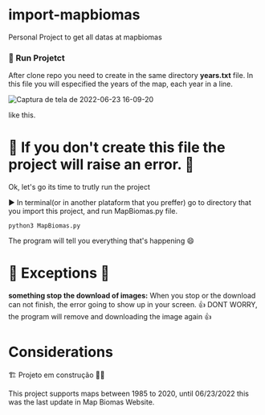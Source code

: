 # import-mapbiomas
Personal Project to get all datas at mapbiomas 

<h3> 🔨 Run Projetct </h3>

After clone repo you need to create in the same directory <b>years.txt</b> file.
  In this file you will especified the years of the map, each year in a line.
  

  ![Captura de tela de 2022-06-23 16-09-20](https://user-images.githubusercontent.com/78693116/175378598-ee7eb237-eaf2-4b8f-b51a-4f8ab3388fa0.png)

  like this. 
  
  
# 🚫 If you don't create this file the project will raise an error. 🚫

<p>Ok, let's go its time to trutly run the project</p>

▶️ In terminal(or in another plataform that you preffer) go to directory that you import this project, and run MapBiomas.py file.

`python3 MapBiomas.py`

The program will tell you everything that's happening 😄

 # 💢 Exceptions 💢 

<b> something stop the download of images:</b>
  When you stop or the download can not finish, the error going to show up in your screen. 
      👍 DONT WORRY, the program will remove and downloading the image again 👍
      
# Considerations
  🏗️ Projeto em construção 👷‍♂️
  
  This project supports maps between 1985 to 2020, until 06/23/2022 this was the last update in Map Biomas Website. 
